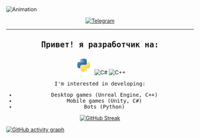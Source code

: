<img src="https://media2.giphy.com/media/bMyW51TS3QVVIPulMG/giphy.gif?cid=6c09b95287bj7rj2v93ecrn3166y6fah0res9fj1dqt6qkae&ep=v1_internal_gif_by_id&rid=giphy.gif&ct=g" alt="Animation" width="300" height="150">

<p align="center">
  <a href="https://t.me/foxkk1">
    <img src="https://img.shields.io/badge/Telegram-Join%20Me!-blue.svg?style=for-the-badge&logo=telegram&logoColor=white" alt="Telegram">
  </a>
</p>

<hr>

<h2 align="center" style="font-family: 'Roboto Mono', monospace;">Привет! я разработчик на:</h2>

<p align="center">
  <img src="https://raw.githubusercontent.com/github/explore/80688e429a7d4ef2fca1e82350fe8e3517d3494d/topics/python/python.png" alt="Python" width="50" height="50">
  <img src="https://cdn.iconscout.com/icon/free/png-512/free-csharp-2-1175241.png" alt="C#" width="50" height="50">
  <img src="https://upload.wikimedia.org/wikipedia/commons/1/18/ISO_C%2B%2B_Logo.svg" alt="C++" width="50" height="50">
</p>

<p align="center" style="font-family: 'Roboto Mono', monospace;">
  I'm interested in developing:
</p>

<ul style="font-family: 'Roboto Mono', monospace; text-align: center;">
  <li>Desktop games (Unreal Engine, C++)</li>
  <li>Mobile games (Unity, C#)</li>
  <li>Bots (Python)</li>
</ul>

<p align="center">
  <a href="https://git.io/streak-stats"><img src="https://streak-stats.demolab.com?user=FoxikkS&theme=dark" alt="GitHub Streak" /></a>
</p>
<a href="https://github.com/ashutosh00710/github-readme-activity-graph">
  <img src="https://github-readme-activity-graph.vercel.app/graph?username=FoxikkS&bg_color=000000&color=00ff00&line=00ff00&point=00ff00&area=true&hide_border=true" alt="GitHub activity graph" />
</a>


